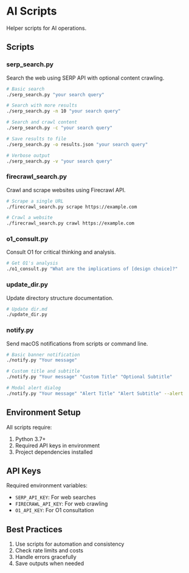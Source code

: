 # AI Scripts

Helper scripts for AI operations.

## Scripts

### serp_search.py
Search the web using SERP API with optional content crawling.

```bash
# Basic search
./serp_search.py "your search query"

# Search with more results
./serp_search.py -n 10 "your search query"

# Search and crawl content
./serp_search.py -c "your search query"

# Save results to file
./serp_search.py -o results.json "your search query"

# Verbose output
./serp_search.py -v "your search query"
```

### firecrawl_search.py
Crawl and scrape websites using Firecrawl API.

```bash
# Scrape a single URL
./firecrawl_search.py scrape https://example.com

# Crawl a website
./firecrawl_search.py crawl https://example.com
```

### o1_consult.py
Consult O1 for critical thinking and analysis.

```bash
# Get O1's analysis
./o1_consult.py "What are the implications of [design choice]?"
```

### update_dir.py
Update directory structure documentation.

```bash
# Update dir.md
./update_dir.py
```

### notify.py
Send macOS notifications from scripts or command line.

```bash
# Basic banner notification
./notify.py "Your message"

# Custom title and subtitle
./notify.py "Your message" "Custom Title" "Optional Subtitle"

# Modal alert dialog
./notify.py "Your message" "Alert Title" "Alert Subtitle" --alert
```

## Environment Setup

All scripts require:
1. Python 3.7+
2. Required API keys in environment
3. Project dependencies installed

## API Keys

Required environment variables:
- `SERP_API_KEY`: For web searches
- `FIRECRAWL_API_KEY`: For web crawling
- `O1_API_KEY`: For O1 consultation

## Best Practices

1. Use scripts for automation and consistency
2. Check rate limits and costs
3. Handle errors gracefully
4. Save outputs when needed 